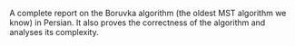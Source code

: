 A complete report on the Boruvka algorithm (the oldest MST algorithm we know) in Persian. It also proves the correctness of the algorithm and analyses its complexity.
